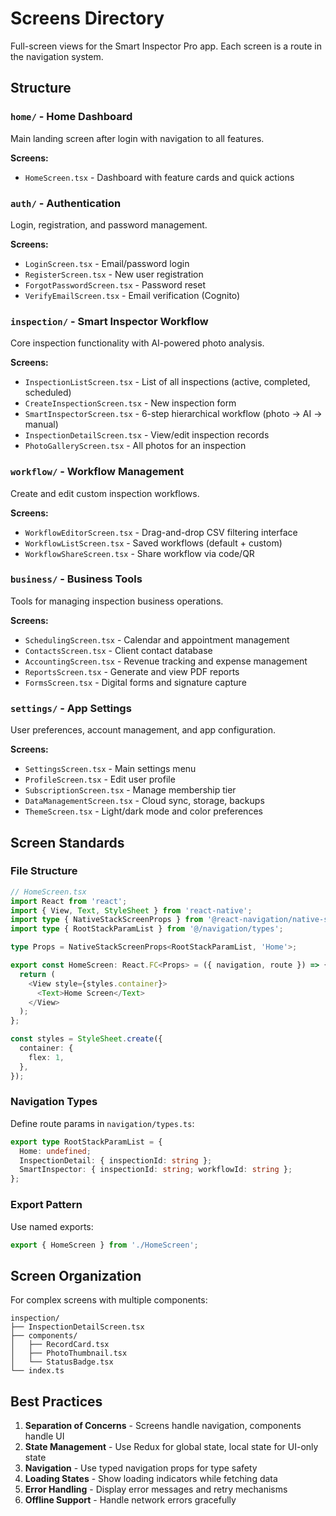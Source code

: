 # Screens Directory

Full-screen views for the Smart Inspector Pro app. Each screen is a route in the navigation system.

## Structure

### `home/` - Home Dashboard
Main landing screen after login with navigation to all features.

**Screens:**
- `HomeScreen.tsx` - Dashboard with feature cards and quick actions

### `auth/` - Authentication
Login, registration, and password management.

**Screens:**
- `LoginScreen.tsx` - Email/password login
- `RegisterScreen.tsx` - New user registration
- `ForgotPasswordScreen.tsx` - Password reset
- `VerifyEmailScreen.tsx` - Email verification (Cognito)

### `inspection/` - Smart Inspector Workflow
Core inspection functionality with AI-powered photo analysis.

**Screens:**
- `InspectionListScreen.tsx` - List of all inspections (active, completed, scheduled)
- `CreateInspectionScreen.tsx` - New inspection form
- `SmartInspectorScreen.tsx` - 6-step hierarchical workflow (photo → AI → manual)
- `InspectionDetailScreen.tsx` - View/edit inspection records
- `PhotoGalleryScreen.tsx` - All photos for an inspection

### `workflow/` - Workflow Management
Create and edit custom inspection workflows.

**Screens:**
- `WorkflowEditorScreen.tsx` - Drag-and-drop CSV filtering interface
- `WorkflowListScreen.tsx` - Saved workflows (default + custom)
- `WorkflowShareScreen.tsx` - Share workflow via code/QR

### `business/` - Business Tools
Tools for managing inspection business operations.

**Screens:**
- `SchedulingScreen.tsx` - Calendar and appointment management
- `ContactsScreen.tsx` - Client contact database
- `AccountingScreen.tsx` - Revenue tracking and expense management
- `ReportsScreen.tsx` - Generate and view PDF reports
- `FormsScreen.tsx` - Digital forms and signature capture

### `settings/` - App Settings
User preferences, account management, and app configuration.

**Screens:**
- `SettingsScreen.tsx` - Main settings menu
- `ProfileScreen.tsx` - Edit user profile
- `SubscriptionScreen.tsx` - Manage membership tier
- `DataManagementScreen.tsx` - Cloud sync, storage, backups
- `ThemeScreen.tsx` - Light/dark mode and color preferences

## Screen Standards

### File Structure
```typescript
// HomeScreen.tsx
import React from 'react';
import { View, Text, StyleSheet } from 'react-native';
import type { NativeStackScreenProps } from '@react-navigation/native-stack';
import type { RootStackParamList } from '@/navigation/types';

type Props = NativeStackScreenProps<RootStackParamList, 'Home'>;

export const HomeScreen: React.FC<Props> = ({ navigation, route }) => {
  return (
    <View style={styles.container}>
      <Text>Home Screen</Text>
    </View>
  );
};

const styles = StyleSheet.create({
  container: {
    flex: 1,
  },
});
```

### Navigation Types
Define route params in `navigation/types.ts`:
```typescript
export type RootStackParamList = {
  Home: undefined;
  InspectionDetail: { inspectionId: string };
  SmartInspector: { inspectionId: string; workflowId: string };
};
```

### Export Pattern
Use named exports:
```typescript
export { HomeScreen } from './HomeScreen';
```

## Screen Organization

For complex screens with multiple components:
```
inspection/
├── InspectionDetailScreen.tsx
├── components/
│   ├── RecordCard.tsx
│   ├── PhotoThumbnail.tsx
│   └── StatusBadge.tsx
└── index.ts
```

## Best Practices

1. **Separation of Concerns** - Screens handle navigation, components handle UI
2. **State Management** - Use Redux for global state, local state for UI-only state
3. **Navigation** - Use typed navigation props for type safety
4. **Loading States** - Show loading indicators while fetching data
5. **Error Handling** - Display error messages and retry mechanisms
6. **Offline Support** - Handle network errors gracefully
